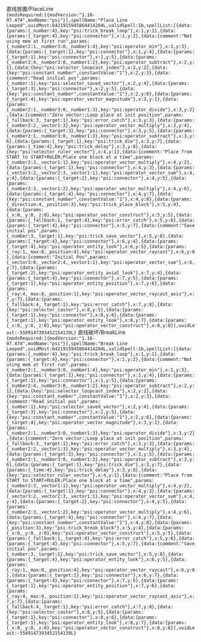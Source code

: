 直线放置/PlaceLine  
```{modsRequired:[{modVersion:"1.16-97.474",modName:"psi"}],spellName:"Place Line Looped",uuidMost:6421915945864414284L,validSpell:1b,spellList:[{data:{params:{_number:4},key:"psi:trick_break_loop"},x:1,y:1},{data:{params:{_target:4},key:"psi:connector"},x:1,y:2},{data:{comment:"Not using mem at first run",params:{_number2:1,_number3:0,_number1:4},key:"psi:operator_min"},x:1,y:3},{data:{params:{_target:1},key:"psi:connector"},x:1,y:4},{data:{params:{_target:1},key:"psi:connector"},x:1,y:5},{data:{params:{_number2:4,_number3:0,_number1:2},key:"psi:operator_subtract"},x:2,y:1},{data:{key:"psi:selector_loopcast_index"},x:2,y:2},{data:{key:"psi:constant_number",constantValue:"1"},x:2,y:3},{data:{comment:"Read initial pos",params:{_number:1},key:"psi:selector_saved_vector"},x:2,y:4},{data:{params:{_target:3},key:"psi:connector"},x:2,y:5},{data:{key:"psi:constant_number",constantValue:"1"},x:2,y:6},{data:{params:{_target:4},key:"psi:operator_vector_magnitude"},x:3,y:1},{data:{params:{_number2:1,_number3:0,_number1:3},key:"psi:operator_divide"},x:3,y:2},{data:{comment:"Zero vector:;Loop place at init position",params:{_fallback:3,_target:1},key:"psi:error_catch"},x:3,y:3},{data:{params:{_number2:2,_vector1:3},key:"psi:operator_vector_multiply"},x:3,y:4},{data:{params:{_target:3},key:"psi:connector"},x:3,y:5},{data:{params:{_number2:1,_number3:0,_number1:3},key:"psi:operator_subtract"},x:3,y:6},{data:{params:{_target:1},key:"psi:trick_die"},x:3,y:7},{data:{params:{_time:4},key:"psi:trick_delay"},x:3,y:8},{data:{key:"psi:selector_ruler_vector"},x:4,y:1},{data:{comment:"Place from START to START+RULER;Place one block at a time",params:{_number2:3,_vector1:1},key:"psi:operator_vector_multiply"},x:4,y:2},{data:{params:{_target:1},key:"psi:connector"},x:4,y:3},{data:{params:{_vector3:2,_vector2:3,_vector1:1},key:"psi:operator_vector_sum"},x:4,y:4},{data:{params:{_target:2},key:"psi:connector"},x:4,y:5},{data:{params:{_number2:3,_vector1:2},key:"psi:operator_vector_multiply"},x:4,y:6},{data:{params:{_target:4},key:"psi:connector"},x:4,y:7},{data:{key:"psi:constant_number",constantValue:"1"},x:4,y:8},{data:{params:{_direction:4,_position:3},key:"psi:trick_place_block"},x:5,y:4},{data:{params:{_x:0,_y:0,_z:0},key:"psi:operator_vector_construct"},x:5,y:5},{data:{params:{_fallback:1,_target:4},key:"psi:error_catch"},x:5,y:6},{data:{params:{_target:4},key:"psi:connector"},x:5,y:7},{data:{comment:"Save initial pos",params:{_number:3,_target:1},key:"psi:trick_save_vector"},x:5,y:8},{data:{params:{_target:4},key:"psi:connector"},x:6,y:4},{data:{params:{_target:4},key:"psi:operator_entity_look"},x:6,y:5},{data:{params:{_ray:1,_max:0,_position:4},key:"psi:operator_vector_raycast"},x:6,y:6},{data:{comment:"Initial Pos",params:{_vector3:0,_vector2:4,_vector1:1},key:"psi:operator_vector_sum"},x:6,y:7},{data:{params:{_target:2},key:"psi:operator_entity_axial_look"},x:7,y:4},{data:{params:{_target:4},key:"psi:connector"},x:7,y:5},{data:{params:{_target:1},key:"psi:operator_entity_position"},x:7,y:6},{data:{params:{_ray:4,_max:0,_position:1},key:"psi:operator_vector_raycast_axis"},x:7,y:7},{data:{params:{_fallback:4,_target:1},key:"psi:error_catch"},x:7,y:8},{data:{key:"psi:selector_caster"},x:8,y:5},{data:{params:{_target:1},key:"psi:connector"},x:8,y:6},{data:{params:{_target:1},key:"psi:operator_entity_look"},x:8,y:7},{data:{params:{_x:0,_y:0,_z:0},key:"psi:operator_vector_construct"},x:8,y:8}],uuidLeast:-5589147393452154139L}```
直线破坏/BreakLine  
```{modsRequired:[{modVersion:"1.16-97.474",modName:"psi"}],spellName:"Break Line Looped",uuidMost:6421915945864414284L,validSpell:1b,spellList:[{data:{params:{_number:4},key:"psi:trick_break_loop"},x:1,y:1},{data:{params:{_target:4},key:"psi:connector"},x:1,y:2},{data:{comment:"Not using mem at first run",params:{_number2:1,_number3:0,_number1:4},key:"psi:operator_min"},x:1,y:3},{data:{params:{_target:1},key:"psi:connector"},x:1,y:4},{data:{params:{_target:1},key:"psi:connector"},x:1,y:5},{data:{params:{_number2:4,_number3:0,_number1:2},key:"psi:operator_subtract"},x:2,y:1},{data:{key:"psi:selector_loopcast_index"},x:2,y:2},{data:{key:"psi:constant_number",constantValue:"1"},x:2,y:3},{data:{comment:"Read initial pos",params:{_number:1},key:"psi:selector_saved_vector"},x:2,y:4},{data:{params:{_target:3},key:"psi:connector"},x:2,y:5},{data:{key:"psi:constant_number",constantValue:"1"},x:2,y:6},{data:{params:{_target:4},key:"psi:operator_vector_magnitude"},x:3,y:1},{data:{params:{_number2:1,_number3:0,_number1:3},key:"psi:operator_divide"},x:3,y:2},{data:{comment:"Zero vector:;Loop place at init position",params:{_fallback:3,_target:1},key:"psi:error_catch"},x:3,y:3},{data:{params:{_number2:2,_vector1:3},key:"psi:operator_vector_multiply"},x:3,y:4},{data:{params:{_target:3},key:"psi:connector"},x:3,y:5},{data:{params:{_number2:1,_number3:0,_number1:3},key:"psi:operator_subtract"},x:3,y:6},{data:{params:{_target:1},key:"psi:trick_die"},x:3,y:7},{data:{params:{_time:4},key:"psi:trick_delay"},x:3,y:8},{data:{key:"psi:selector_ruler_vector"},x:4,y:1},{data:{comment:"Place from START to START+RULER;Place one block at a time",params:{_number2:3,_vector1:1},key:"psi:operator_vector_multiply"},x:4,y:2},{data:{params:{_target:1},key:"psi:connector"},x:4,y:3},{data:{params:{_vector3:2,_vector2:3,_vector1:1},key:"psi:operator_vector_sum"},x:4,y:4},{data:{params:{_target:2},key:"psi:connector"},x:4,y:5},{data:{params:{_number2:3,_vector1:2},key:"psi:operator_vector_multiply"},x:4,y:6},{data:{params:{_target:4},key:"psi:connector"},x:4,y:7},{data:{key:"psi:constant_number",constantValue:"1"},x:4,y:8},{data:{params:{_position:3},key:"psi:trick_break_block"},x:5,y:4},{data:{params:{_x:0,_y:0,_z:0},key:"psi:operator_vector_construct"},x:5,y:5},{data:{params:{_fallback:1,_target:4},key:"psi:error_catch"},x:5,y:6},{data:{params:{_target:4},key:"psi:connector"},x:5,y:7},{data:{comment:"Save initial pos",params:{_number:3,_target:1},key:"psi:trick_save_vector"},x:5,y:8},{data:{params:{_target:4},key:"psi:operator_entity_look"},x:6,y:5},{data:{params:{_ray:1,_max:0,_position:4},key:"psi:operator_vector_raycast"},x:6,y:6},{data:{params:{_target:1},key:"psi:connector"},x:6,y:7},{data:{params:{_target:4},key:"psi:connector"},x:7,y:5},{data:{params:{_target:1},key:"psi:operator_entity_position"},x:7,y:6},{data:{params:{_ray:4,_max:0,_position:1},key:"psi:operator_vector_raycast_axis"},x:7,y:7},{data:{params:{_fallback:4,_target:1},key:"psi:error_catch"},x:7,y:8},{data:{key:"psi:selector_caster"},x:8,y:5},{data:{params:{_target:1},key:"psi:connector"},x:8,y:6},{data:{params:{_target:1},key:"psi:operator_entity_look"},x:8,y:7},{data:{params:{_x:0,_y:0,_z:0},key:"psi:operator_vector_construct"},x:8,y:8}],uuidLeast:-5589147393452154139L}```
